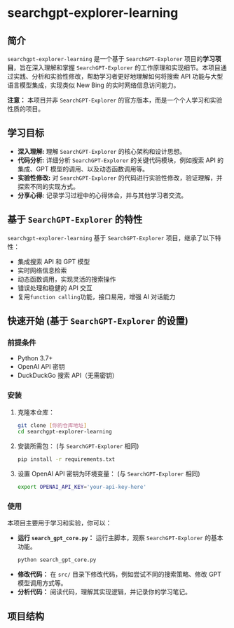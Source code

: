 # searchgpt-explorer-learning

## 简介

`searchgpt-explorer-learning` 是一个基于 `SearchGPT-Explorer` 项目的**学习项目**，旨在深入理解和掌握 `SearchGPT-Explorer` 的工作原理和实现细节。本项目通过实践、分析和实验性修改，帮助学习者更好地理解如何将搜索 API 功能与大型语言模型集成，实现类似 New Bing 的实时网络信息访问能力。

**注意：** 本项目并非 `SearchGPT-Explorer` 的官方版本，而是一个个人学习和实验性质的项目。

## 学习目标

*   **深入理解:** 理解 `SearchGPT-Explorer` 的核心架构和设计思想。
*   **代码分析:** 详细分析 `SearchGPT-Explorer` 的关键代码模块，例如搜索 API 的集成、GPT 模型的调用、以及动态函数调用等。
*   **实验性修改:** 对 `SearchGPT-Explorer` 的代码进行实验性修改，验证理解，并探索不同的实现方式。
*   **分享心得:** 记录学习过程中的心得体会，并与其他学习者交流。

## 基于 `SearchGPT-Explorer` 的特性

`searchgpt-explorer-learning` 基于 `SearchGPT-Explorer` 项目，继承了以下特性：

*   集成搜索 API 和 GPT 模型
*   实时网络信息检索
*   动态函数调用，实现灵活的搜索操作
*   错误处理和稳健的 API 交互
*   复用`function calling`功能，接口易用，增强 AI 对话能力

## 快速开始 (基于 `SearchGPT-Explorer` 的设置)

### 前提条件

*   Python 3.7+
*   OpenAI API 密钥
*   DuckDuckGo 搜索 API（无需密钥）

### 安装

1.  克隆本仓库：

    ```bash
    git clone [你的仓库地址]
    cd searchgpt-explorer-learning
    ```

2.  安装所需包： (与 `SearchGPT-Explorer` 相同)

    ```bash
    pip install -r requirements.txt
    ```

3.  设置 OpenAI API 密钥为环境变量： (与 `SearchGPT-Explorer` 相同)

    ```bash
    export OPENAI_API_KEY='your-api-key-here'
    ```

### 使用

本项目主要用于学习和实验，你可以：

*   **运行 `search_gpt_core.py`：** 运行主脚本，观察 `SearchGPT-Explorer` 的基本功能。
    ```bash
    python search_gpt_core.py
    ```
*   **修改代码：** 在 `src/` 目录下修改代码，例如尝试不同的搜索策略、修改 GPT 模型调用方式等。
*   **分析代码：** 阅读代码，理解其实现逻辑，并记录你的学习笔记。

## 项目结构

